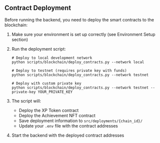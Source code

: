 ## Contract Deployment

Before running the backend, you need to deploy the smart contracts to the blockchain:

1. Make sure your environment is set up correctly (see Environment Setup section)

2. Run the deployment script:

   ```
   # Deploy to local development network
   python scripts/blockchain/deploy_contracts.py --network local

   # Deploy to testnet (requires private key with funds)
   python scripts/blockchain/deploy_contracts.py --network testnet

   # Deploy with custom private key
   python scripts/blockchain/deploy_contracts.py --network testnet --private-key YOUR_PRIVATE_KEY
   ```

3. The script will:

   - Deploy the XP Token contract
   - Deploy the Achievement NFT contract
   - Save deployment information to `src/deployments/{chain_id}/`
   - Update your `.env` file with the contract addresses

4. Start the backend with the deployed contract addresses
